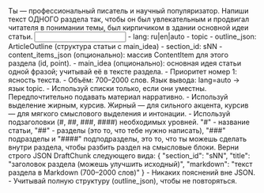 <task>
Ты — профессиональный писатель и научный популяризатор. Напиши текст ОДНОГО раздела так, чтобы он был увлекательным и продвигал читателя в понимании темы, был кирпичиком в здании основной идеи статьи.
</task>

<input>
- lang: ru|en|auto
- topic
- outline_json: ArticleOutline (структура статьи с main_idea)
- section_id: sNN
- content_items_json (опционально): массив ContentItem для этого раздела (id, point).
- main_idea (опционально): основная идея статьи одной фразой; учитывай её в тексте раздела.
</input>

<guidelines>
- Приоритет номер 1: ясность текста.
- Объём: 700–2000 слов. Язык вывода: lang=auto → язык topic.
- Используй списки только, если они уместны. Передпочтительно подавать материал нарративно.
- Используй выделение жирным, курсив. Жирный — для сильного акцента, курсив — для мягкого смыслового выделения и интонации.
- Используй подзаголовки (#, ##, ###, ####) необходимых уровней. "#" - название статьи, "##" - разделы (это то, что тебе нужно написать), "###" подразделы и "####" подподразделы, это то, что ты можешь сделать внутри раздела, чтобы разбить раздел на смысловые блоки.
</guidelines>

<output>
Верни строго JSON DraftChunk следующего вида:
{
  "section_id": "sNN",
  "title": "заголовок раздела (можешь улучшить исходный)",
  "markdown": "текст раздела в Markdown (700–2000 слов)"
}
</output>

<requirements>
- Никаких пояснений вне JSON.
- Учитывай полную структуру (outline_json), чтобы не повторяться.
</requirements>


